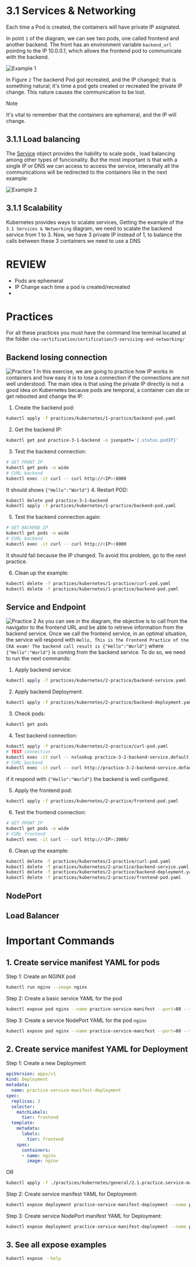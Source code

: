# 3.1 Services & Networking

Each time a Pod is created, the containers will have private IP asignated.

In point `1` of the diagram, we can see two pods, one called frontend and another backend. The front has an environment variable `backend_url` pointing to the IP 10.0.0.1, which allows the frontend pod to communicate with the backend. 

![Example 1](./diagrams/1.example-services.excalidraw.png)

In Figure `2` The backend Pod got recreated, and the IP changed; that is something natural; it's time a pod gets created or recreated the private IP change. This nature causes the communication to be lost.

> [!NOTE]  
> It's vital to remember that the containers are ephemeral, and the IP will change.

## 3.1.1 Load balancing
The [Service](https://kubernetes.io/docs/concepts/services-networking/service/) object provides the hability to scale pods , load balancing among other types of funcionality. But the most important is that with a single IP or DNS we can access to access the service, interanally all the communications will be redirected to the containers like in the next example:

![Example 2](./diagrams/2.example-services.excalidraw.png)

## 3.1.1 Scalability

Kubernetes provides ways to scalate services, Getting the example of the `3.1 Services & Networking` diagram, we need to scalate the backend service from 1 to 3. Now, we have 3 private IP instead of 1, to balance the calls between these 3 containers we need to use a DNS

# REVIEW
- Pods are ephemeral
- IP Change each time a pod is created/recreated
- 




# Practices
For all these practices you must have the command line terminal located at the folder `cka-certification/certification/3-servicing-and-networking/`

## Backend losing connection
![Practice 1](./diagrams/1.example-services.excalidraw.png)
In this exercise, we are going to practice how IP works in containers and how easy it is to lose a connection if the connections are not well understood. The main idea is that using the private IP directly is not a good idea on Kubernetes because pods are temporal, a container can die or get rebooted and change the IP.

1. Create the backend pod:
```bash
kubectl apply -f practices/kubernetes/1-practice/backend-pod.yaml 
```
2. Get the backend IP:
```bash
kubectl get pod practice-3-1-backend -o jsonpath='{.status.podIP}'
```
3. Test the backend connection:
```bash
# GET FRONT IP
kubectl get pods -o wide
# CURL backend
kubectl exec -it curl -- curl http://<IP>:8000
```
It should shows `{"Hello":"World"}`
4. Restart POD: 
```bash
kubectl delete pod practice-3-1-backend
kubectl apply -f practices/kubernetes/1-practice/backend-pod.yaml 
```
5. Test the backend connection again:
```bash
# GET BACKEND IP
kubectl get pods -o wide
# CURL backend
kubectl exec -it curl -- curl http://<IP>:8000
```
It should fail because the IP changed. To avoid this problem, go to the next practice. 

6. Clean up the example: 
```bash
kubectl delete -f practices/kubernetes/1-practice/curl-pod.yaml
kubectl delete -f practices/kubernetes/1-practice/backend-pod.yaml 
```

## Service and Endpoint
![Practice 2](./diagrams/2.practice-services.excalidraw.png)
As you can see in the diagram, the objective is to call from the navigator to the frontend URL and be able to retrieve information from the backend service. Once we call the frontend service, in an optimal situation, the service will respond with `Hello, This is the Frontend Practice of the CKA exam! The backend call result is {"Hello":"World"}` where `{"Hello":"World"}` is coming from the backend service. To do so, we need to run the next commands:

1. Apply backend service:
```bash
kubectl apply -f practices/kubernetes/2-practice/backend-service.yaml 
```
2. Apply backend Deployment:
```bash
kubectl apply -f practices/kubernetes/2-practice/backend-deployment.yaml 
```
3. Check pods: 
```bash
kubectl get pods
```
4. Test backend connection:
```bash
kubectl apply -f practices/kubernetes/2-practice/curl-pod.yaml
# TEST connection
kubectl exec -it curl -- nslookup practice-3-2-backend-service.default.svc.cluster.local
# CURL backend
kubectl exec -it curl -- curl http://practice-3-2-backend-service.default.svc.cluster.local:8000/
```
if it respond with `{"Hello":"World"}` the backend is well configured.

5. Apply the frontend pod:
```bash
kubectl apply -f practices/kubernetes/2-practice/frontend-pod.yaml 
```
6. Test the frontend connection:
```bash
# GET FRONT IP
kubectl get pods -o wide
# CURL frontend
kubectl exec -it curl -- curl http://<IP>:3000/
```
6. Clean up the example: 
```bash
kubectl delete -f practices/kubernetes/2-practice/curl-pod.yaml
kubectl delete -f practices/kubernetes/2-practice/backend-service.yaml 
kubectl delete -f practices/kubernetes/2-practice/backend-deployment.yaml 
kubectl delete -f practices/kubernetes/2-practice/frontend-pod.yaml 
```

## NodePort

## Load Balancer

# Important Commands
## 1. Create service manifest YAML for pods
Step 1: Create an NGINX pod
```bash
kubectl run nginx --image nginx
```
Step 2: Create a basic service YAML for the pod
```bash
kubectl expose pod nginx --name practice-service-manifest --port=80 --target-port=80 --dry-run=client -o yaml
```
Step 3: Create a service NodePort YAML for the pod `nginx`
```bash
kubectl expose pod nginx --name practice-service-manifest --port=80 --target-port=80 --dry-run=client -o yaml --type=NodePort
```

## 2. Create service manifest YAML for Deployment
Step 1: Create a new Deployment
```yaml
apiVersion: apps/v1
kind: Deployment
metadata:
  name: practice-service-manifest-deployment
spec:
  replicas: 3
  selector:
    matchLabels:
      tier: frontend
  template:
    metadata:
      labels:
        tier: frontend
    spec:
      containers:
      - name: nginx
        image: nginx
```
OR
```bash
kubectl apply -f ./practices/kubernetes/general/2.1.practice.service-manifest.yaml
```
Step 2: Create service manifest YAML for Deployment: 
```bash
kubectl expose deployment practice-service-manifest-deployment --name practice-service-manifest-deployment --port=80 --target-port=80 --dry-run=client -o yaml
```
Step 3: Create service NodePort manifest YAML for Deployment:
```bash
kubectl expose deployment practice-service-manifest-deployment --name practice-service-manifest-nodeport-deployment --port=80 --target-port=80  --type=NodePort --dry-run=client -o yaml 
```

## 3. See all expose examples
```bash
kubectl expose --help
```
